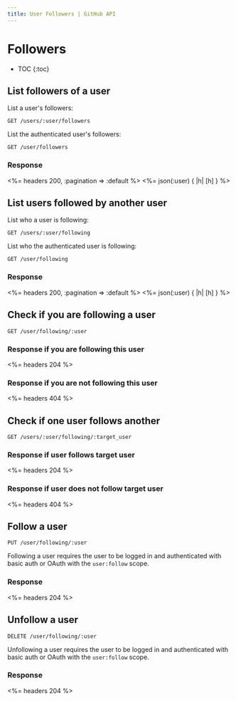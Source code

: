```yaml
---
title: User Followers | GitHub API
---
```


# Followers

* TOC
{:toc}

## List followers of a user

List a user's followers:

    GET /users/:user/followers

List the authenticated user's followers:

    GET /user/followers

### Response

<%= headers 200, :pagination => :default %>
<%= json(:user) { |h| [h] } %>

## List users followed by another user

List who a user is following:

    GET /users/:user/following

List who the authenticated user is following:

    GET /user/following

### Response

<%= headers 200, :pagination => :default %>
<%= json(:user) { |h| [h] } %>

## Check if you are following a user

    GET /user/following/:user

### Response if you are following this user

<%= headers 204 %>

### Response if you are not following this user

<%= headers 404 %>

## Check if one user follows another

    GET /users/:user/following/:target_user

### Response if user follows target user

<%= headers 204 %>

### Response if user does not follow target user

<%= headers 404 %>

## Follow a user

    PUT /user/following/:user

Following a user requires the user to be logged in and authenticated with basic
auth or OAuth with the `user:follow` scope.

### Response

<%= headers 204 %>

## Unfollow a user

    DELETE /user/following/:user

Unfollowing a user requires the user to be logged in and authenticated with basic
auth or OAuth with the `user:follow` scope.

### Response

<%= headers 204 %>

